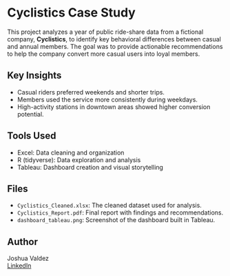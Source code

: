 # Cyclistics Case Study

This project analyzes a year of public ride-share data from a fictional company, **Cyclistics**, to identify key behavioral differences between casual and annual members. The goal was to provide actionable recommendations to help the company convert more casual users into loyal members.

## Key Insights
- Casual riders preferred weekends and shorter trips.
- Members used the service more consistently during weekdays.
- High-activity stations in downtown areas showed higher conversion potential.

## Tools Used
- Excel: Data cleaning and organization
- R (tidyverse): Data exploration and analysis
- Tableau: Dashboard creation and visual storytelling

## Files
- `Cyclistics_Cleaned.xlsx`: The cleaned dataset used for analysis.
- `Cyclistics_Report.pdf`: Final report with findings and recommendations.
- `dashboard_tableau.png`: Screenshot of the dashboard built in Tableau.

## Author
Joshua Valdez  
[LinkedIn](https://linkedin.com/in/jv4lzc)
